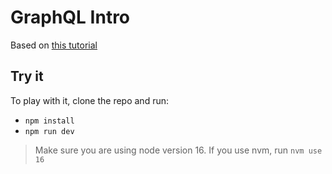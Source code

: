 # GraphQL Intro
Based on [this tutorial](https://dev.to/leonardomso/a-beginners-guide-to-graphql-3kjj)

## Try it

To play with it, clone the repo and run:

- `npm install`
- `npm run dev`

> Make sure you are using node version 16. If you use nvm, run `nvm use 16`
